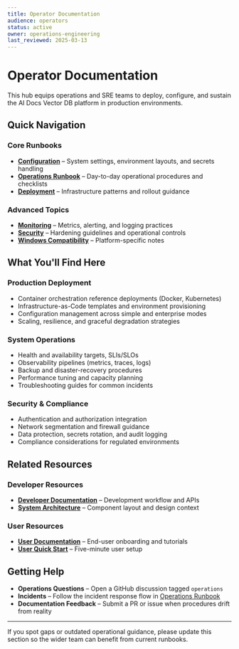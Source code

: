 ```yaml
---
title: Operator Documentation
audience: operators
status: active
owner: operations-engineering
last_reviewed: 2025-03-13
---
```


# Operator Documentation

This hub equips operations and SRE teams to deploy, configure, and sustain the AI Docs Vector DB
platform in production environments.

## Quick Navigation

### Core Runbooks

- **[Configuration](./configuration.md)** – System settings, environment layouts, and secrets handling
- **[Operations Runbook](./operations.md)** – Day-to-day operational procedures and checklists
- **[Deployment](./deployment.md)** – Infrastructure patterns and rollout guidance

### Advanced Topics

- **[Monitoring](./monitoring.md)** – Metrics, alerting, and logging practices
- **[Security](./security.md)** – Hardening guidelines and operational controls
- **[Windows Compatibility](./windows-compatibility.md)** – Platform-specific notes

## What You'll Find Here

### Production Deployment

- Container orchestration reference deployments (Docker, Kubernetes)
- Infrastructure-as-Code templates and environment provisioning
- Configuration management across simple and enterprise modes
- Scaling, resilience, and graceful degradation strategies

### System Operations

- Health and availability targets, SLIs/SLOs
- Observability pipelines (metrics, traces, logs)
- Backup and disaster-recovery procedures
- Performance tuning and capacity planning
- Troubleshooting guides for common incidents

### Security & Compliance

- Authentication and authorization integration
- Network segmentation and firewall guidance
- Data protection, secrets rotation, and audit logging
- Compliance considerations for regulated environments

## Related Resources

### Developer Resources

- **[Developer Documentation](../developers/index.md)** – Development workflow and APIs
- **[System Architecture](../developers/architecture.md)** – Component layout and design context

### User Resources

- **[User Documentation](../users/index.md)** – End-user onboarding and tutorials
- **[User Quick Start](../users/quick-start.md)** – Five-minute user setup

## Getting Help

- **Operations Questions** – Open a GitHub discussion tagged `operations`
- **Incidents** – Follow the incident response flow in [Operations Runbook](./operations.md)
- **Documentation Feedback** – Submit a PR or issue when procedures drift from reality

---

If you spot gaps or outdated operational guidance, please update this section so the wider team
can benefit from current runbooks.

